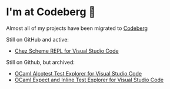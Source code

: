 # I'm at Codeberg 👋

Almost all of my projects have been migrated to [Codeberg](https://codeberg.org/Release-Candidate)

Still on GitHub and active:

- [Chez Scheme REPL for Visual Studio Code](https://github.com/Release-Candidate/vscode-scheme-repl)

Still on Github, but archived:
  
- [OCaml Alcotest Test Explorer for Visual Studio Code](https://github.com/Release-Candidate/vscode-ocaml-alcotest-test-adapter)
- [OCaml Expect and Inline Test Explorer for Visual Studio Code](https://github.com/Release-Candidate/vscode-ocaml-expect-inline)
